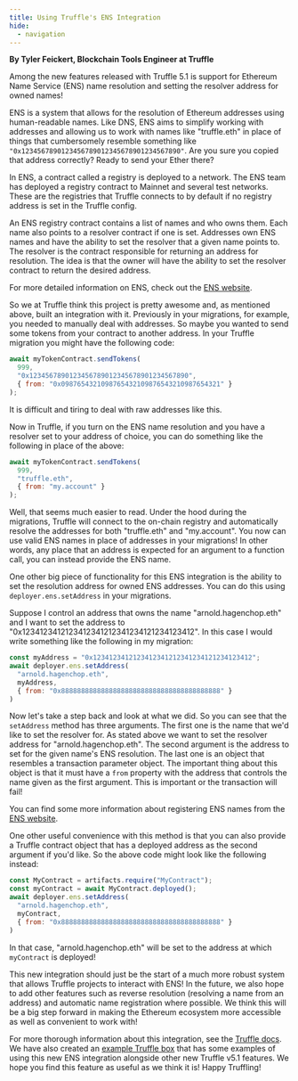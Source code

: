```yaml
---
title: Using Truffle's ENS Integration
hide:
  - navigation
---
```


**By Tyler Feickert, Blockchain Tools Engineer at Truffle**

Among the new features released with Truffle 5.1 is support for Ethereum Name Service
(ENS) name resolution and setting the resolver address for owned names!

ENS is a system that allows for the resolution of Ethereum addresses using
human-readable names. Like DNS, ENS aims to simplify working with addresses and
allowing us to work with names like "truffle.eth" in place of things that cumbersomely
resemble something like `"0x1234567890123456789012345678901234567890"`. Are you
sure you copied that address correctly? Ready to send your Ether there?

In ENS, a contract called a registry is deployed to a network. The ENS team has
deployed a registry contract to Mainnet and several test networks. These are the
registries that Truffle connects to by default if no registry address is set
in the Truffle config.

An ENS registry contract contains a list of names and who owns them. Each name
also points to a resolver contract if one is set. Addresses own ENS names and
have the ability to set the resolver that a given name points to. The resolver
is the contract responsible for returning an address for resolution. The
idea is that the owner will have the ability to set the resolver contract
to return the desired address.

For more detailed information on ENS, check out the [ENS website](https://ens.domains/).

So we at Truffle think this project is pretty awesome and, as mentioned above,
built an integration with it. Previously in your migrations, for example, you
needed to manually deal with addresses. So maybe you wanted to send some
tokens from your contract to another address. In your Truffle migration you
might have the following code:

```javascript
await myTokenContract.sendTokens(
  999,
  "0x1234567890123456789012345678901234567890",
  { from: "0x0987654321098765432109876543210987654321" }
);
```

It is difficult and tiring to deal with raw addresses like this.

Now in Truffle, if you turn on the ENS name resolution and you have a
resolver set to your address of choice, you can do something like the
following in place of the above:

```javascript
await myTokenContract.sendTokens(
  999,
  "truffle.eth",
  { from: "my.account" }
);
```

Well, that seems much easier to read. Under the hood during the migrations,
Truffle will connect to the on-chain registry and automatically resolve the
addresses for both "truffle.eth" and "my.account". You now can use
valid ENS names in place of addresses in your migrations! In other
words, any place that an address is expected for an argument to a
function call, you can instead provide the ENS name.

One other big piece of functionality for this ENS integration is the ability to set
the resolution address for owned ENS addresses. You can do this using
`deployer.ens.setAddress` in your migrations.

Suppose I control an address that owns the name "arnold.hagenchop.eth" and I
want to set the address to "0x1234123412123412341212341234121234123412". In
this case I would write something like the following in my migration:

```javascript
const myAddress = "0x1234123412123412341212341234121234123412";
await deployer.ens.setAddress(
  "arnold.hagenchop.eth",
  myAddress,
  { from: "0x8888888888888888888888888888888888888888" }
)
```

Now let's take a step back and look at what we did. So you can see that the
`setAddress` method has three arguments. The first one is the name that we'd
like to set the resolver for. As stated above we want to set the resolver
address for "arnold.hagenchop.eth". The second argument is the address to set
for the given name's ENS resolution. The last one is an object that resembles
a transaction parameter object. The important thing about this object is
that it must have a `from` property with the address that controls the name
given as the first argument. This is important or the transaction will fail!

You can find some more information about registering ENS names from the
[ENS website](https://ens.domains/).

One other useful convenience with this method is that you can also provide
a Truffle contract object that has a deployed address as the second argument
if you'd like. So the above code might look like the following instead:

```javascript
const MyContract = artifacts.require("MyContract");
const myContract = await MyContract.deployed();
await deployer.ens.setAddress(
  "arnold.hagenchop.eth",
  myContract,
  { from: "0x8888888888888888888888888888888888888888" }
)
```

In that case, "arnold.hagenchop.eth" will be set to the address at which
`myContract` is deployed!

This new integration should just be the start of a much more robust system that
allows Truffle projects to interact with ENS! In the future, we also hope
to add other features such as reverse resolution (resolving a name from an
address) and automatic name registration where possible. We think this will
be a big step forward in making the Ethereum ecosystem more accessible as well
as convenient to work with!

For more thorough information about this integration, see the
[Truffle docs](/docs/truffle/advanced/ethereum-name-service).
We have also created an
[example Truffle box](https://github.com/truffle-box/v5.1-example-box#v51-example-box)
that has some examples of using this new ENS integration alongside other new
Truffle v5.1 features. We hope you find this feature as useful as we think
it is! Happy Truffling!
